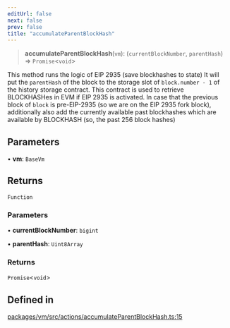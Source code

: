 ```yaml
---
editUrl: false
next: false
prev: false
title: "accumulateParentBlockHash"
---
```


> **accumulateParentBlockHash**(`vm`): (`currentBlockNumber`, `parentHash`) => `Promise`\<`void`\>

This method runs the logic of EIP 2935 (save blockhashes to state)
It will put the `parentHash` of the block to the storage slot of `block.number - 1` of the history storage contract.
This contract is used to retrieve BLOCKHASHes in EVM if EIP 2935 is activated.
In case that the previous block of `block` is pre-EIP-2935 (so we are on the EIP 2935 fork block), additionally
also add the currently available past blockhashes which are available by BLOCKHASH (so, the past 256 block hashes)

## Parameters

• **vm**: `BaseVm`

## Returns

`Function`

### Parameters

• **currentBlockNumber**: `bigint`

• **parentHash**: `Uint8Array`

### Returns

`Promise`\<`void`\>

## Defined in

[packages/vm/src/actions/accumulateParentBlockHash.ts:15](https://github.com/qbzzt/tevm-monorepo/blob/main/packages/vm/src/actions/accumulateParentBlockHash.ts#L15)
